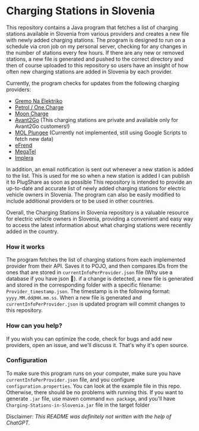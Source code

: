 # Charging Stations in Slovenia

This repository contains a Java program that fetches a list of charging stations available in Slovenia from various
providers and creates a new file with newly added charging stations. The program is designed to run on a schedule via
cron job on my personal
server, checking for any changes in the number of stations every few hours. If there are any new or removed stations, a
new file is generated and pushed to the correct directory and then of course uploaded to this repository so users have
an insight of how
often new charging stations are added in Slovenia by each provider.

Currently, the program checks for updates from the following charging providers:

- [Gremo Na Elektriko](https://www.gremonaelektriko.si)
- [Petrol / One Charge](https://www.petrol.si/mobilnost/zasebni-uporabniki/javne-elektricne-polnilnice)
- [Moon Charge](https://www.vrhunskaemobilnost.si/moon-charge/)
- [Avant2Go](https://avant2go.si) (This charging stations are private and available only for Avant2Go customers!)
- [MOL Plungee](https://molplugee.si/si) (Currently not implemented, still using Google Scripts to fetch new data)
- [eFrend](https://efrend.si/SI)
- [MegaTel](https://www.megatel.si/mobility)
- [Implera](http://napolni.me)

In addition, an email notification is sent out whenever a new station is added to the list. This is used for me so when
a new station is added I can publish it to PlugShare as soon as possible
This repository is intended to provide an up-to-date and accurate list of newly added charging stations for electric
vehicle owners in Slovenia. The program can also be easily modified to include additional providers or to be used in
other countries.

Overall, the Charging Stations in Slovenia repository is a valuable resource for electric vehicle owners in Slovenia,
providing a convenient and easy way to access the latest information about what charging stations were recently added in
the country.

### How it works

The program fetches the list of charging stations from each implemented provider from their API. Saves it to POJO, and
then compares IDs from the ones that are stored in `currentInfoPerProvider.json` file (Why use a database if you have
json 🤣). if a change is detected, a new file is generated and stored in the corresponding folder with a specific
filename: `Provider_timestamp.json`. The timestamp is in the following format: `yyyy.MM.dd@HH.mm.ss`. When a new file is
generated and `currentInfoPerProvider.json` is updated program will commit changes to this repository.

### How can you help?

If you wish you can optimize the code, check for bugs and add new providers, open an issue, and we'll discuss it. That's
why it's open source.

### Configuration

To make sure this program runs on your computer, make sure you have `currentInfoPerProvider.json` file, and you
configure `configuration.properties`. You can look at the example file in this repo. Otherwise, there should be no
problems with running this. If you want to generate `.jar` file, use maven command `mvn package`, and you'll
have `Charging-Stations-in-Slovenia.jar` file in the target folder

Disclaimer: _This README was definitely not written with the help of ChatGPT._